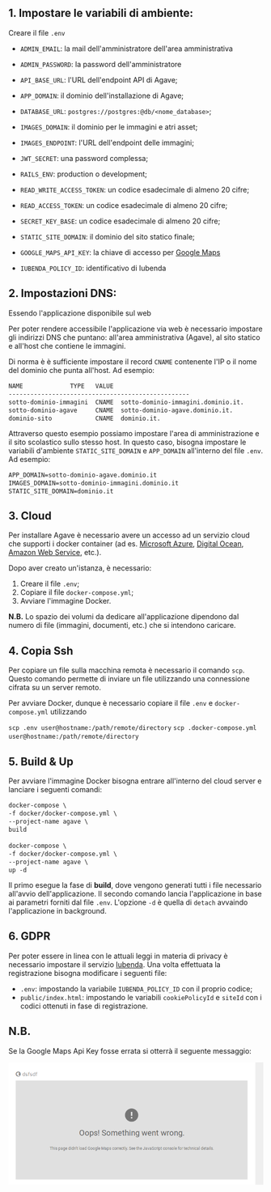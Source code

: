 ## 1. Impostare le variabili di ambiente:

Creare il file `.env`

* `ADMIN_EMAIL`: la mail dell'amministratore dell'area amministrativa
* `ADMIN_PASSWORD`: la password dell'amministratore

* `API_BASE_URL`: l'URL dell'endpoint API di Agave;
* `APP_DOMAIN`: il dominio dell'installazione di Agave;
* `DATABASE_URL`: `postgres://postgres:@db/<nome_database>`;
* `IMAGES_DOMAIN`: il dominio per le immagini e atri asset;
* `IMAGES_ENDPOINT`: l'URL dell'endpoint delle immagini;
* `JWT_SECRET`: una password complessa;
* `RAILS_ENV`: production o development;
* `READ_WRITE_ACCESS_TOKEN`: un codice esadecimale di almeno 20 cifre;
* `READ_ACCESS_TOKEN`: un codice esadecimale di almeno 20 cifre;
* `SECRET_KEY_BASE`: un codice esadecimale di almeno 20 cifre;
* `STATIC_SITE_DOMAIN`: il dominio del sito statico finale;
* `GOOGLE_MAPS_API_KEY`: la chiave di accesso per [Google Maps](
   https://developers.google.com/maps/documentation/javascript/get-api-key)
* `IUBENDA_POLICY_ID`: identificativo di Iubenda

## 2. Impostazioni DNS:

Essendo l'applicazione disponibile sul web

Per poter rendere accessibile l'applicazione via web è necessario
impostare gli indirizzi DNS che puntano: all'area amministrativa
(Agave), al sito statico e all'host che contiene le immagini.

Di norma è è sufficiente impostare il record `CNAME` contenente
l'IP o il nome del dominio che punta all'host. Ad esempio:

```
NAME             TYPE   VALUE
--------------------------------------------------
sotto-dominio-immagini  CNAME  sotto-dominio-immagini.dominio.it.
sotto-dominio-agave     CNAME  sotto-dominio-agave.dominio.it.
dominio-sito            CNAME  dominio.it.
```

Attraverso questo esempio possiamo impostare l'area di amministrazione
e il sito scolastico sullo stesso host. In questo caso, bisogna
impostare le variabili d'ambiente `STATIC_SITE_DOMAIN` e `APP_DOMAIN`
all'interno del file `.env`. Ad esempio:

```
APP_DOMAIN=sotto-dominio-agave.dominio.it
IMAGES_DOMAIN=sotto-dominio-immagini.dominio.it
STATIC_SITE_DOMAIN=dominio.it
```

## 3. Cloud

Per installare Agave è necessario avere un accesso ad un servizio
cloud che supporti i docker container (ad es.
[Microsoft Azure](https://docs.docker.com/machine/drivers/azure/),
[Digital Ocean](https://docs.docker.com/machine/drivers/digital-ocean/),
[Amazon Web Service](https://docs.docker.com/machine/drivers/aws/),
etc.).

Dopo aver creato un'istanza, è necessario:

1. Creare il file `.env`;
2. Copiare il file `docker-compose.yml`;
3. Avviare l'immagine Docker.

**N.B.**
Lo spazio dei volumi da dedicare all'applicazione dipendono dal numero
di file (immagini, documenti, etc.) che si intendono caricare.

## 4. Copia Ssh

Per copiare un file sulla macchina remota è necessario il comando `scp`.
Questo comando permette di inviare un file utilizzando una connessione
cifrata su un server remoto.

Per avviare Docker, dunque è necessario copiare il file `.env` e
`docker-compose.yml` utilizzando

`scp .env user@hostname:/path/remote/directory`
`scp .docker-compose.yml user@hostname:/path/remote/directory`

## 5. Build & Up

Per avviare l'immagine Docker bisogna entrare all'interno del cloud
server e lanciare i seguenti comandi:

```
docker-compose \
-f docker/docker-compose.yml \
--project-name agave \
build

docker-compose \
-f docker/docker-compose.yml \
--project-name agave \
up -d
```

Il primo esegue la fase di **build**, dove vengono generati tutti i
file necessario all'avvio dell'applicazione. Il secondo comando
lancia l'applicazione in base ai parametri forniti dal file `.env`.
L'opzione `-d` è quella di `detach` avvaindo l'applicazione in
background.

## 6. GDPR

Per poter essere in linea con le attuali leggi in materia di privacy
è necessario impostare il servizio [Iubenda](https://www.iubenda.com/it).
Una volta effettuata la registrazione bisogna modificare i seguenti file:

* `.env`: impostando la variabile `IUBENDA_POLICY_ID` con il proprio
  codice;
* `public/index.html`: impostando le variabili `cookiePolicyId` e
  `siteId` con i codici ottenuti in fase di registrazione.

## N.B.

Se la Google Maps Api Key fosse errata si otterrà il seguente messaggio:

![invalid_api_key](images/invalid_api_key.png)
